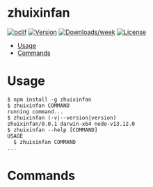 zhuixinfan
==========



[![oclif](https://img.shields.io/badge/cli-oclif-brightgreen.svg)](https://oclif.io)
[![Version](https://img.shields.io/npm/v/zhuixinfan.svg)](https://npmjs.org/package/zhuixinfan)
[![Downloads/week](https://img.shields.io/npm/dw/zhuixinfan.svg)](https://npmjs.org/package/zhuixinfan)
[![License](https://img.shields.io/npm/l/zhuixinfan.svg)](https://github.com/zenwalk/zhuixinfan/blob/master/package.json)

<!-- toc -->
* [Usage](#usage)
* [Commands](#commands)
<!-- tocstop -->
# Usage
<!-- usage -->
```sh-session
$ npm install -g zhuixinfan
$ zhuixinfan COMMAND
running command...
$ zhuixinfan (-v|--version|version)
zhuixinfan/0.0.1 darwin-x64 node-v13.12.0
$ zhuixinfan --help [COMMAND]
USAGE
  $ zhuixinfan COMMAND
...
```
<!-- usagestop -->
# Commands
<!-- commands -->

<!-- commandsstop -->
